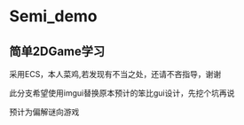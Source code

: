 # Semi_demo
## 简单2DGame学习

采用ECS，本人菜鸡,若发现有不当之处，还请不吝指导，谢谢

此分支希望使用imgui替换原本预计的笨比gui设计，先挖个坑再说

预计为偏解谜向游戏
